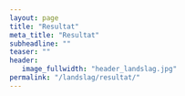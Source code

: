 ```yaml
---
layout: page
title: "Resultat"
meta_title: "Resultat"
subheadline: ""
teaser: ""
header:
   image_fullwidth: "header_landslag.jpg"
permalink: "/landslag/resultat/"
---
```

